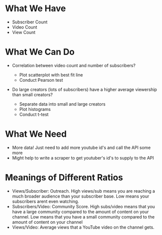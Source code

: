 # What We Have

- Subscriber Count
- Video Count
- View Count

# What We Can Do

- Correlation between video count and number of subscribers?
  - Plot scatterplot with best fit line
  - Conduct Pearson test

- Do large creators (lots of subscribers) have a higher average viewership than small creators?
  - Separate data into small and large creators
  - Plot histograms
  - Conduct t-test

# What We Need

- More data! Just need to add more youtube id's and call the API some more
- Might help to write a scraper to get youtuber's id's to supply to the API


# Meanings of Different Ratios

- Views/Subscriber: Outreach. High views/sub means you are reaching a much broader audience than your subscriber base. Low means your subscribers arent even watching.
- Subscribers/Video: Community Score. High subs/video means that you have a large community compared to the amount of content on your channel. Low means that you have a small community compared to the amount of content on your channel
- Views/Video: Average views that a YouTube video on the channel gets.
